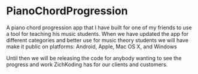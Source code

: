 # PianoChordProgression
A piano chord progression app that I have built for one of my friends to use a tool for teaching his music students. When we have updated the app for different categories and better use for music theory students we will have make it public on platforms: Android, Apple, Mac OS X, and Windows

Until then we will be releasing the code for anybody wanting to see the progress and work ZichKoding has for our clients and customers. 
